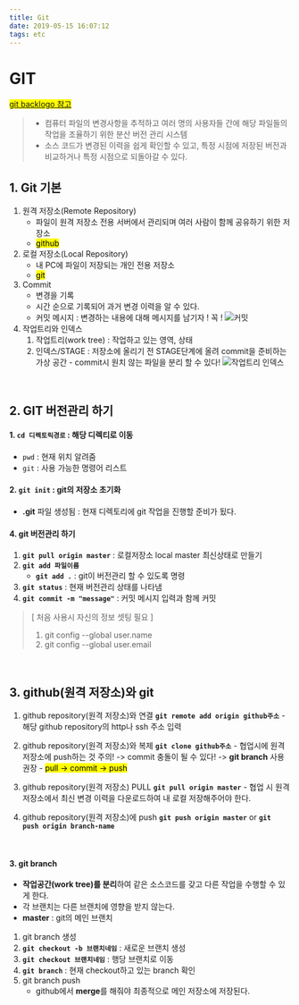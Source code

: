 ```yaml
---
title: Git
date: 2019-05-15 16:07:12
tags: etc
---
```


# GIT

<mark>[git backlogo 참고](https://backlog.com/git-tutorial/kr/intro/intro1_1.html)</mark>

> - 컴퓨터 파일의 변경사항을 추적하고 여러 명의 사용자들 간에 해당 파일들의 작업을 조율하기 위한 분산 버전 관리 시스템
> - 소스 코드가 변경된 이력을 쉽게 확인할 수 있고, 특정 시점에 저장된 버전과 비교하거나 특정 시점으로 되돌아갈 수 있다.

## 1. Git 기본

1. 원격 저장소(Remote Repository)
   - 파일이 원격 저장소 전용 서버에서 관리되며 여러 사람이 함께 공유하기 위한 저장소
   - <mark>github</mark>
2. 로컬 저장소(Local Repository)
   - 내 PC에 파일이 저장되는 개인 전용 저장소
   - <mark>git</mark>
3. Commit
   - 변경을 기록
   - 시간 순으로 기록되어 과거 변경 이력을 알 수 있다.
   - 커밋 메시지 : 변경하는 내용에 대해 메시지를 남기자 ! 꼭 !
     ![커밋](https://backlog.com/git-tutorial/kr/img/post/intro/capture_intro1_3_1.png)
4. 작업트리와 인덱스
   1. 작업트리(work tree) : 작업하고 있는 영역, 상태
   2. 인덱스/STAGE : 저장소에 올리기 전 STAGE단계에 올려 commit을 준비하는 가상 공간 - commit시 원치 않는 파일을 분리 할 수 있다!
      ![작업트리 인덱스](https://backlog.com/git-tutorial/kr/img/post/intro/capture_intro1_4_1.png)

<br>

## 2. GIT 버전관리 하기

#### 1. `cd 디렉토릭경로` : 해당 디렉티로 이동

- `pwd` : 현재 위치 알려줌
- `git` : 사용 가능한 명령어 리스트

#### 2. **`git init`** : git의 저장소 초기화

- **.git** 파일 생성됨 : 현재 디렉토리에 git 작업을 진행할 준비가 됬다.

#### 4. git 버전관리 하기

1.  **`git pull origin master`** : 로컬저장소 local master 최신상태로 만들기
2.  **`git add 파일이름`**
    - **`git add .`** : git이 버전관리 할 수 있도록 명령
3.  **`git status`** : 현재 버전관리 상태를 나타냄
4.  **`git commit -m "message"`** : 커밋 메시지 입력과 함께 커밋

> [ 처음 사용시 자신의 정보 셋팅 필요 ]
>
> 1. git config --global user.name
> 2. git config --global user.email

<br>

## 3. github(원격 저장소)와 git

1. github repository(원격 저장소)와 연결
   **`git remote add origin github주소`** - 해당 github repository의 http나 ssh 주소 입력

2. github repository(원격 저장소)와 복제
   **`git clone github주소`** - 협업시에 원격 저장소에 push하는 것 주의! -> commit 충돌이 될 수 있다! -> **git branch** 사용 권장 - <mark>pull -> commit -> push</mark>
3. github repository(원격 저장소) PULL
   **`git pull origin master`** - 협업 시 원격 저장소에서 최신 변경 이력을 다운로드하여 내 로컬 저장해주어야 한다.

4. github repository(원격 저장소)에 push
   **`git push origin master`** or **`git push origin branch-name`**

<br>

#### 3. git branch

- **작업공간(work tree)를 분리**하여 같은 소스코드를 갖고 다른 작업을 수행할 수 있게 한다.
- 각 브랜치는 다른 브랜치에 영향을 받지 않는다.
- **master** : git의 메인 브랜치

1. git branch 생성
1. **`git checkout -b 브랜치네임`** : 새로운 브랜치 생성
1. **`git checkout 브랜치네임`** : 행당 브랜치로 이동
1. **`git branch`** : 현재 checkout하고 있는 branch 확인
1. git branch push
   - github에서 **merge**를 해줘야 최종적으로 메인 저장소에 저장된다.
